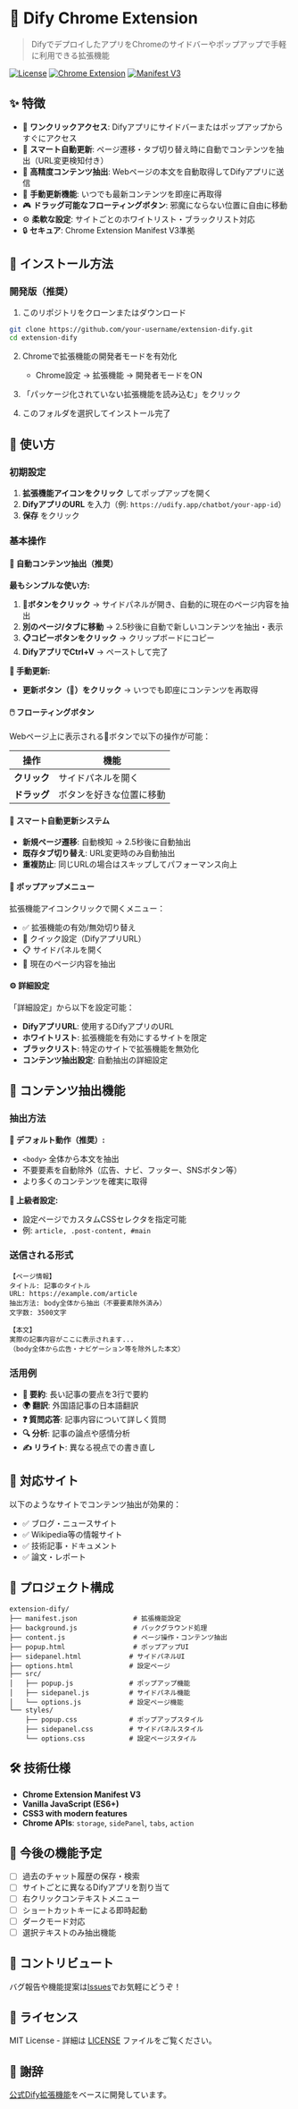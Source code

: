 # 🤖 Dify Chrome Extension

> DifyでデプロイしたアプリをChromeのサイドバーやポップアップで手軽に利用できる拡張機能

[![License](https://img.shields.io/badge/license-MIT-blue.svg)](LICENSE)
[![Chrome Extension](https://img.shields.io/badge/Chrome-Extension-green.svg)](https://developer.chrome.com/docs/extensions/)
[![Manifest V3](https://img.shields.io/badge/Manifest-V3-orange.svg)](https://developer.chrome.com/docs/extensions/mv3/)

## ✨ 特徴

- 🎯 **ワンクリックアクセス**: Difyアプリにサイドバーまたはポップアップからすぐにアクセス
- 🚀 **スマート自動更新**: ページ遷移・タブ切り替え時に自動でコンテンツを抽出（URL変更検知付き）
- 📄 **高精度コンテンツ抽出**: Webページの本文を自動取得してDifyアプリに送信
- 🔄 **手動更新機能**: いつでも最新コンテンツを即座に再取得
- 🎮 **ドラッグ可能なフローティングボタン**: 邪魔にならない位置に自由に移動
- ⚙️ **柔軟な設定**: サイトごとのホワイトリスト・ブラックリスト対応
- 🔒 **セキュア**: Chrome Extension Manifest V3準拠

## 🚀 インストール方法

### 開発版（推奨）

1. このリポジトリをクローンまたはダウンロード
```bash
git clone https://github.com/your-username/extension-dify.git
cd extension-dify
```

2. Chromeで拡張機能の開発者モードを有効化
   - Chrome設定 → 拡張機能 → 開発者モードをON

3. 「パッケージ化されていない拡張機能を読み込む」をクリック

4. このフォルダを選択してインストール完了

## 📖 使い方

### 初期設定

1. **拡張機能アイコンをクリック** してポップアップを開く
2. **DifyアプリのURL** を入力（例: `https://udify.app/chatbot/your-app-id`）
3. **保存** をクリック

### 基本操作

#### 🚀 自動コンテンツ抽出（推奨）

**最もシンプルな使い方:**

1. **💬ボタンをクリック** → サイドパネルが開き、自動的に現在のページ内容を抽出
2. **別のページ/タブに移動** → 2.5秒後に自動で新しいコンテンツを抽出・表示
3. **📋コピーボタンをクリック** → クリップボードにコピー
4. **DifyアプリでCtrl+V** → ペーストして完了

**🔄 手動更新:**
- **更新ボタン（🔄）をクリック** → いつでも即座にコンテンツを再取得

#### 🖱️ フローティングボタン

Webページ上に表示される💬ボタンで以下の操作が可能：

| 操作 | 機能 |
|------|------|
| **クリック** | サイドパネルを開く |
| **ドラッグ** | ボタンを好きな位置に移動 |

#### 🤖 スマート自動更新システム

- **新規ページ遷移**: 自動検知 → 2.5秒後に自動抽出
- **既存タブ切り替え**: URL変更時のみ自動抽出
- **重複防止**: 同じURLの場合はスキップしてパフォーマンス向上

#### 📱 ポップアップメニュー

拡張機能アイコンクリックで開くメニュー：

- ✅ 拡張機能の有効/無効切り替え
- 🔧 クイック設定（DifyアプリURL）
- 📋 サイドパネルを開く
- 📄 現在のページ内容を抽出

#### ⚙️ 詳細設定

「詳細設定」から以下を設定可能：

- **DifyアプリURL**: 使用するDifyアプリのURL
- **ホワイトリスト**: 拡張機能を有効にするサイトを限定
- **ブラックリスト**: 特定のサイトで拡張機能を無効化
- **コンテンツ抽出設定**: 自動抽出の詳細設定

## 🔧 コンテンツ抽出機能

### 抽出方法

**🔸 デフォルト動作（推奨）:**
- `<body>` 全体から本文を抽出
- 不要要素を自動除外（広告、ナビ、フッター、SNSボタン等）
- より多くのコンテンツを確実に取得

**🔸 上級者設定:**
- 設定ページでカスタムCSSセレクタを指定可能
- 例: `article, .post-content, #main`

### 送信される形式

```
【ページ情報】
タイトル: 記事のタイトル
URL: https://example.com/article
抽出方法: body全体から抽出（不要要素除外済み）
文字数: 3500文字

【本文】
実際の記事内容がここに表示されます...
（body全体から広告・ナビゲーション等を除外した本文）
```

### 活用例

- **📝 要約**: 長い記事の要点を3行で要約
- **🌍 翻訳**: 外国語記事の日本語翻訳
- **❓ 質問応答**: 記事内容について詳しく質問
- **🔍 分析**: 記事の論点や感情分析
- **✍️ リライト**: 異なる視点での書き直し

## 🎯 対応サイト

以下のようなサイトでコンテンツ抽出が効果的：

- ✅ ブログ・ニュースサイト
- ✅ Wikipedia等の情報サイト
- ✅ 技術記事・ドキュメント
- ✅ 論文・レポート

## 📁 プロジェクト構成

```
extension-dify/
├── manifest.json              # 拡張機能設定
├── background.js              # バックグラウンド処理
├── content.js                 # ページ操作・コンテンツ抽出
├── popup.html                 # ポップアップUI
├── sidepanel.html            # サイドパネルUI
├── options.html              # 設定ページ
├── src/
│   ├── popup.js              # ポップアップ機能
│   ├── sidepanel.js          # サイドパネル機能
│   └── options.js            # 設定ページ機能
└── styles/
    ├── popup.css             # ポップアップスタイル
    ├── sidepanel.css         # サイドパネルスタイル
    └── options.css           # 設定ページスタイル
```

## 🛠️ 技術仕様

- **Chrome Extension Manifest V3**
- **Vanilla JavaScript (ES6+)**
- **CSS3 with modern features**
- **Chrome APIs**: `storage`, `sidePanel`, `tabs`, `action`

## 🔮 今後の機能予定

- [ ] 過去のチャット履歴の保存・検索
- [ ] サイトごとに異なるDifyアプリを割り当て
- [ ] 右クリックコンテキストメニュー
- [ ] ショートカットキーによる即時起動
- [ ] ダークモード対応
- [ ] 選択テキストのみ抽出機能

## 🤝 コントリビュート

バグ報告や機能提案は[Issues](https://github.com/your-username/extension-dify/issues)でお気軽にどうぞ！

## 📄 ライセンス

MIT License - 詳細は [LICENSE](LICENSE) ファイルをご覧ください。

## 🙏 謝辞

[公式Dify拡張機能](https://chromewebstore.google.com/detail/dify-chatbot/ceehdapohffmjmkdcifjofadiaoeggaf?hl=ja)をベースに開発しています。